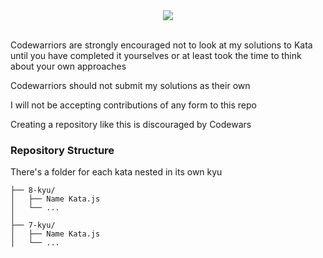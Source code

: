 
<div align="center">
<a href="https://www.codewars.com/users/Medvedoc"><img src="https://www.codewars.com/users/Medvedoc/badges/large"></a>
</div>
<br/>
<p>Codewarriors are strongly encouraged not to look at my solutions to Kata until you have completed it yourselves or at least took the time to think about your own approaches</p>
<p>Codewarriors should not submit my solutions as their own</p>
<p>I will not be accepting contributions of any form to this repo</p>
<p>Creating a repository like this is discouraged by Codewars</p>

<h3>Repository Structure</h3>
<p>There's a folder for each kata nested in its own kyu</p>

```
├── 8-kyu/
│   ├── Name Kata.js
│   └── ...
│
├── 7-kyu/
│   ├── Name Kata.js
│   └── ...
```
